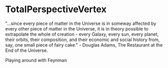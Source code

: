 # TotalPerspectiveVertex

"...since every piece of matter in the Universe is in someway affected by every other piece of matter in the Universe, it is in theory possible to extrapolate the whole of creation - every Galaxy, every sun, every planet, their orbits, their composition, and their economic and social history from, say, one small piece of fairy cake." - Douglas Adams, The Restaurant at the End of the Universe.

Playing around with Feynman 
